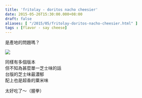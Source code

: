 ```yaml
---
title: 'fritolay - doritos nacho cheesier'
date: 2015-05-26T15:30:00.000+08:00
draft: false
aliases: [ "/2015/05/fritolay-doritos-nacho-cheesier.html" ]
tags : [flavor - say cheese]
---
```


是產地的問題嗎？  

[![](https://farm9.staticflickr.com/8861/18030701345_96f648841c_z.jpg)](https://farm9.staticflickr.com/8861/18030701345_96f648841c_z.jpg)

同樣有多個版本  
但不知為甚麼單一芝士味的話  
台版的芝士味最濃郁  
配上也是超香的粟米味  
  
太好吃了～（握拳）
